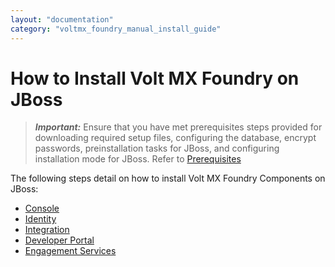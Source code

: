 ```yaml
---
layout: "documentation"
category: "voltmx_foundry_manual_install_guide"
---
```

                            

How to Install Volt MX Foundry on JBoss
======================================

> **_Important:_** Ensure that you have met prerequisites steps provided for downloading required setup files, configuring the database, encrypt passwords, preinstallation tasks for JBoss, and configuring installation mode for JBoss. Refer to [Prerequisites](Prerequisites.html)

The following steps detail on how to install Volt MX Foundry Components on JBoss:

*   [Console](Installing_VoltMX_Console_JBoss.html)
*   [Identity](Installing_VoltMX_Identity_JBoss.html)
*   [Integration](Installing_VoltMX_Integration_on_JBoss.html)
*   [Developer Portal](Installing_VoltMX_DeveloperPortal_JBoss.html)
*   [Engagement Services](VPNS/Configuring_Engagement_Services_JBoss.html)
